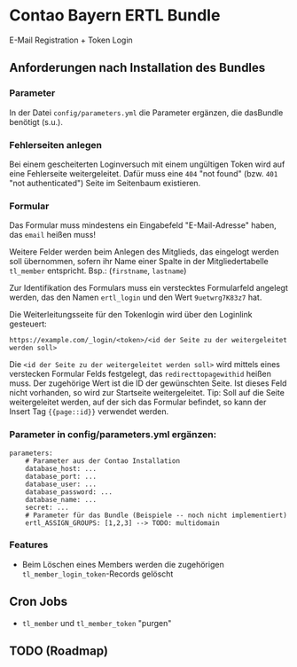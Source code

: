 # Contao Bayern ERTL Bundle 

E-Mail Registration + Token Login


## Anforderungen nach Installation des Bundles


### Parameter

In der Datei `config/parameters.yml` die Parameter ergänzen, die dasBundle benötigt (s.u.).


### Fehlerseiten anlegen 

Bei einem gescheiterten Loginversuch mit einem ungültigen Token wird auf eine
Fehlerseite weitergeleitet. Dafür muss eine `404` "not found" (bzw. `401` "not authenticated")
Seite im Seitenbaum existieren.


### Formular

Das Formular muss mindestens ein Eingabefeld "E-Mail-Adresse" haben, das `email` heißen muss!

Weitere Felder werden beim Anlegen des Mitglieds, das eingelogt werden soll übernommen, sofern 
ihr Name einer Spalte in der Mitgliedertabelle `tl_member` entspricht. Bsp.: (`firstname`, `lastname`)

Zur Identifikation des Formulars muss ein verstecktes Formularfeld angelegt werden, das
den Namen `ertl_login` und den Wert `9uetwrg7K83z7` hat.

Die Weiterleitungsseite für den Tokenlogin wird über den Loginlink gesteuert:

```
https://example.com/_login/<token>/<id der Seite zu der weitergeleitet werden soll>
```

Die `<id der Seite zu der weitergeleitet werden soll>` wird mittels eines verstecken 
Formular Felds festgelegt, das `redirecttopagewithid` heißen muss. Der zugehörige Wert
ist die ID der gewünschten Seite. Ist dieses Feld nicht vorhanden, so wird zur Startseite
weitergeleitet. Tip: Soll auf die Seite weitergeleitet werden, auf der sich das Formular befindet, so 
kann der Insert Tag `{{page::id}}` verwendet werden. 



### Parameter in config/parameters.yml ergänzen:

```
parameters:
    # Parameter aus der Contao Installation
    database_host: ...
    database_port: ...
    database_user: ...
    database_password: ...
    database_name: ...
    secret: ...
    # Parameter für das Bundle (Beispiele -- noch nicht implementiert)
    ertl_ASSIGN_GROUPS: [1,2,3] --> TODO: multidomain
```


### Features

* Beim Löschen eines Members werden die zugehörigen `tl_member_login_token`-Records gelöscht

## Cron Jobs


* `tl_member` und `tl_member_token` "purgen"


## TODO (Roadmap)

